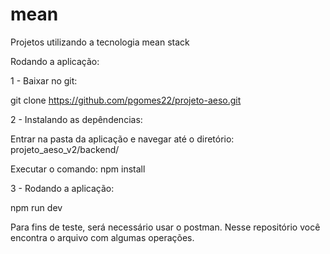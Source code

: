 # mean
Projetos utilizando a tecnologia mean stack
 
Rodando a aplicação: 

1 - Baixar no git: 

git clone https://github.com/pgomes22/projeto-aeso.git

2 - Instalando as depêndencias:

Entrar na pasta da aplicação e navegar até o diretório: projeto_aeso_v2/backend/

Executar o comando: npm install

3 - Rodando a aplicação:

npm run dev

Para fins de teste, será necessário usar o postman. Nesse repositório você encontra o arquivo
com algumas operações.
